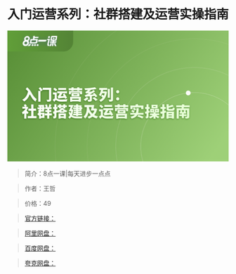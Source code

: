 # 入门运营系列：社群搭建及运营实操指南

![img](../../assets/CioPOWHJmjuATunsAAK-dHwZJ14879.png)

> 简介：8点一课|每天进步一点点

> 作者：王哲

> 价格：49

> [官方链接：]()

> [阿里网盘：]()

> [百度网盘：]()

> [夸克网盘：]()
